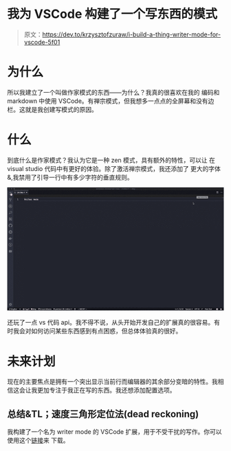 # 我为 VSCode 构建了一个写东西的模式

> 原文：<https://dev.to/krzysztofzuraw/i-build-a-thing-writer-mode-for-vscode-5f01>

# 为什么

所以我建立了一个叫做作家模式的东西——为什么？我真的很喜欢在我的
编码和 markdown 中使用 VSCode。有禅宗模式，但我想多一点点的全屏幕和没有边栏。这就是我创建写模式的原因。

# 什么

到底什么是作家模式？我认为它是一种 zen 模式，具有额外的特性，可以让
在 visual studio 代码中有更好的体验。除了激活禅宗模式，我还添加了
更大的字体&,我禁用了引导一行中有多少字符的垂直规则。

[![Imgur](img/1702c700122240cb854076f286221365.png)](https://res.cloudinary.com/practicaldev/image/fetch/s--bEcUN1PL--/c_limit%2Cf_auto%2Cfl_progressive%2Cq_66%2Cw_880/https://i.imgur.com/33zYvoE.gif)

还玩了一点 vs 代码 api。我不得不说，从头开始开发自己的扩展真的很容易。有时我会对如何访问某些东西感到有点困惑，但总体体验真的很好。

# 未来计划

现在的主要焦点是拥有一个突出显示当前行而编辑器的其余部分变暗的特性。我相信这会让我更加专注于我正在写的东西。我还想添加配置选项。

## 总结&TL；速度三角形定位法(dead reckoning)

我构建了一个名为 writer mode 的 VSCode 扩展，用于不受干扰的写作。你可以使用这个[链接](https://marketplace.visualstudio.com/items?itemName=noaal.writer-mode)来
下载。